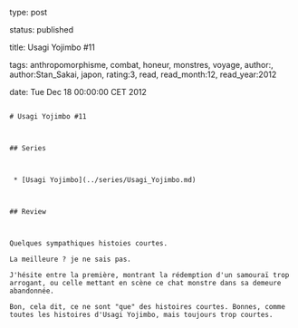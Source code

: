 type: post
status: published
title: Usagi Yojimbo #11
tags:  anthropomorphisme,  combat,  honeur,  monstres,  voyage, author:, author:Stan_Sakai, japon, rating:3, read, read_month:12, read_year:2012
date: Tue Dec 18 00:00:00 CET 2012
~~~~~~
# Usagi Yojimbo #11

## Series

 * [Usagi Yojimbo](../series/Usagi_Yojimbo.md)

## Review

Quelques sympathiques histoies courtes.  
La meilleure ? je ne sais pas.  
J'hésite entre la première, montrant la rédemption d'un samouraï trop arrogant, ou celle mettant en scène ce chat monstre dans sa demeure abandonnée.  
Bon, cela dit, ce ne sont "que" des histoires courtes. Bonnes, comme toutes les histoires d'Usagi Yojimbo, mais toujours trop courtes.